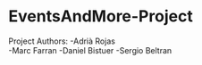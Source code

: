 # EventsAndMore-Project

Project Authors: 
-Adrià Rojas  
-Marc Farran 
-Daniel Bistuer
-Sergio Beltran
